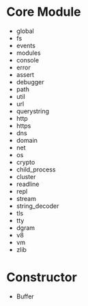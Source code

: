 # Core Module

* global
* fs
* events
* modules
* console
* error
* assert
* debugger
* path
* util
* url
* querystring
* http
* https
* dns
* domain
* net
* os
* crypto
* child_process
* cluster
* readline
* repl
* stream
* string_decoder
* tls
* tty
* dgram
* v8
* vm
* zlib

# Constructor

* Buffer